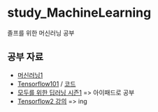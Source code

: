 # study_MachineLearning  
졸프를 위한 머신러닝 공부  

## 공부 자료  
* [머신러닝1](https://opentutorials.org/course/4548)  
* [Tensorflow101](https://opentutorials.org/module/4966) / [코드](https://github.com/blackdew/tensorflow1/tree/master/csv)  
* [모두를 위한 딥러닝 시즌1](https://hunkim.github.io/ml/) => 아이패드로 공부  
* [Tensorflow2 강의](https://www.youtube.com/watch?v=-MIH2wNfylo&list=PLtm_YtKTtDkQJtgGSQnZzMJBRHyqANnQi) => ing
